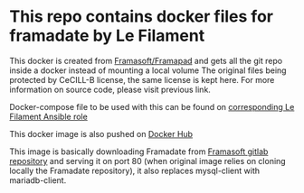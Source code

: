 # This repo contains docker files for framadate by Le Filament

This docker is created from [Framasoft/Framapad](https://framagit.org/framasoft/framadate/framadate/tree/develop/docker/stretch) and gets all the git repo inside a docker instead of mounting a local volume
The original files being protected by CeCILL-B license, the same license is kept here. For more information on source code, please visit previous link.


Docker-compose file to be used with this can be found on [corresponding Le Filament Ansible role](https://github.com/lefilament/ansible/tree/master/roles/docker_framadate/templates/docker-compose.yaml.j2)


This docker image is also pushed on [Docker Hub](https://hub.docker.com/r/lefilament/framadate)

This image is basically downloading Framadate from [Framasoft gitlab repository](https://framagit.org/framasoft/framadate/framadate) and serving it on port 80 (when original image relies on cloning locally the Framadate repository), it also replaces mysql-client with mariadb-client.

